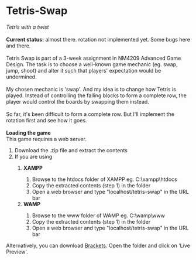 # Tetris-Swap
<i>Tetris with a twist</i>
<br><br>
<b>Current status:</b> almost there. rotation not implemented yet. Some bugs here and there.
<br><br>
Tetris Swap is part of a 3-week assignment in NM4209 Advanced Game Design. The task is to choose a well-known game mechanic 
(eg. swap, jump, shoot) and alter it such that players' expectation would be undermined. 
<br><br>
My chosen mechanic is 'swap'. And my idea is to change how Tetris is played. Instead of controlling the falling blocks to 
form a complete row, the player would control the boards by swapping them instead.
<br><br>
So far, it's been difficult to form a complete row. But I'll implement the rotation first and see how it goes. 
<br><br>
<b>Loading the game</b>
<br>
This game requires a web server.
<br>
<ol>
  <li>Download the .zip file and extract the contents</li>
  <li>If you are using</li>
    <ol>
      <li><b>XAMPP</b></li>
      <ol>
        <li>Browse to the htdocs folder of XAMPP eg. C:\xampp\htdocs</li>
        <li>Copy the extracted contents (step 1) in the folder</li>
        <li>Open a web browser and type "localhost/tetris-swap" in the URL bar</li>
      </ol>
      <li><b>WAMP</b></li>
      <ol>
        <li>Browse to the www folder of WAMP eg. C:\wamp\www</li>
        <li>Copy the extracted contents (step 1) in the folder</li>
        <li>Open a web browser and type "localhost/tetris-swap" in the URL bar</li>
      </ol>
    </ol>
</ol>
Alternatively, you can download <a href="http://brackets.io/">Brackets</a>. Open the folder and click on 'Live Preview'.

